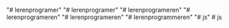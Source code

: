 "# lerenprogramer" 
"# lerenprogramer" 
"# lerenprogrameren" 
"# lerenprogrameren" 
"# lerenprogrameren" 
"# lerenprogrammeren" 
"# js" 
#   j s  
 